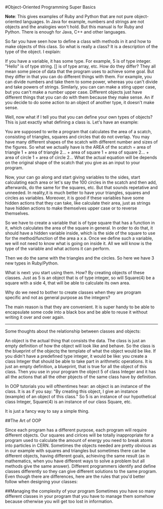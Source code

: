 #Object-Oriented Programming Super Basics

**Note**: This gives examples of Ruby and Python that are not pure object-oriented languages. In Java for example, numbers and strings are not objects and the analogies won't hold. But this manual is for Ruby and Python. There is enough for Java, C++ and other languages.

So far you have seen how to define a class with methods in it and how to make objects of this class. So what is really a class? It is a description of the type of the object. I explain: 

If you have a variable, it has some type. For example, 5 is of type integer. "Hello" is of type string. [] is of type array, etc. How do they differ? They all mean some piece of data that the program uses to achieve some goal. But they differ in that you can do different things with them. For example, you can divide numbers and take them to some power, whereas you can't divide and take powers of strings. Similarly, you can can make a sting upper case, but you can't make a number upper case. Different objects just have different things that you can do with them because they make sense. An if you decide to do some action to an object of another type, it doesn't make sense. 

Well, now what if I tell you that you can define your own types of objects? This is just exactly what defining a class is. Let's have an example: 

You are supposed to write a program that calculates the area of a scatch, consisting of triangles, squares and circles that do not overlap. You may have many different shapes of the scatch with different number and sizes of the figures. So what we actually have is the AREA of the scatch = area of triangle 1 + area of triangle 2... + area of square 1 + area of square 2... + area of circle 1 + area of circle 2... What the actual equation will be depends on the original shape of the scatch that you give as an input to your program. 

Now, your can go along and start giving variables to the sides, start calculating each area or let's say the 100 circles in the scatch and then add, afterwards, do the same for the squares, etc. But that sounds repetative and unneeded. In reality,it is much better to have your triangles, squares and circles as variables. Moreover, it is good if these variables have some hidden actions that they can take, like calculate their area, just as strings have hidden actions to make themselves upper case or to reverse themselves. 

So we have to create a variable that is of type square that has a function in it, which calculates the area of the square in general. In order to do that, it should have a hidden variable inside, which is the side of the square to use for the method/function of the area a x a. Once we define such a variable, we will not need to know what is going on inside it. All we will know is the type of the variable and what actions it can perform. 

Then we do the same with the triangles and the circles. So here we have 3 new types in Ruby/Python. 

What is next: you start using them. How? By creating objects of these classes. Just as 5 is an object that is of type integer, so will Square(4) be a square with a side 4, that will be able to calculate its own area. 

Why do we need to bother to create classes when they are program specific and not as general purpose as the integers? 

The main reason is that they are convenient. It is super handy to be able to encapsulate some code into a black box and be able to reuse it without writing it over and over again. 

<hr>
Some thoughts about the relationship between classes and objects: 

An object is the actual thing that consists the data. The class is just an empty definition of how the object will look like and behave. So the class is the blueprint of the objectq the template of what the object would be like. If you didn't have a predefined type integer, it would be like: you create a class Integer that should be able to take part in arithmetic operations. It is just an empty definition, a blueprint, that is true for all the object of this class. Then you use in your program the object 5 of class Integer and it has all the actions that all the other pbjects of the same class have by definition. 

In OOP tutorials you will ofthentimes hear: an object is an instance of the class. It is as if you say: "By creating this object, I give an instance (example) of an object of this class." So 5 is an instance of our hypothetical class Integer, Square(4) is an instance of our class Square, etc. 

It is just a fancy way to say a simple thing. 

##The Art of OOP

Since each program has a different purpose, each program will require different objects. Our squares and cirlces will be totally inappropriate for a program used to calculate the amount of energy you need to break atoms into particles in CERN. Sometimes the objects needed are pretty obvious as in our example with squares and triangles but sometimes there can be different objects, having different goals, achieving the same result (as in mathematics, when you have different ways to solve a problem but all methods give the same answer). Different programmers identify and define classes differently so they can give different solutions to the same program. Even though there are differences, here are the rules that you'd better follow when designing your classes: 

##Managing the complexity of your program
Sometimes you have so many different classes in your program that you have to manage them somehow because otherwise you will get too lost in information. 
